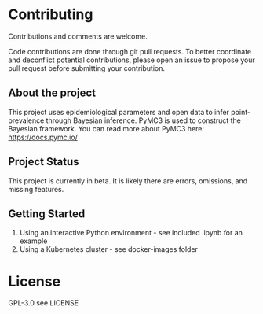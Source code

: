 # Contributing

Contributions and comments are welcome.

Code contributions are done through git pull requests.  To better coordinate and deconflict potential contributions, please open an issue to propose your pull request before submitting your contribution.

## About the project

This project uses epidemiological parameters and open data to infer point-prevalence through Bayesian inference.
PyMC3 is used to construct the Bayesian framework.  You can read more about PyMC3 here: https://docs.pymc.io/

## Project Status

This project is currently in beta.  It is likely there are errors, omissions, and missing features.

## Getting Started

1. Using an interactive Python environment - see included .ipynb for an example
1. Using a Kubernetes cluster - see docker-images folder

# License

GPL-3.0 see LICENSE

